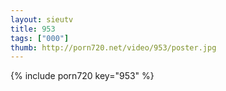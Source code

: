```yaml
--- 
layout: sieutv
title: 953
tags: ["000"]
thumb: http://porn720.net/video/953/poster.jpg
---
```

{% include porn720 key="953" %} 
